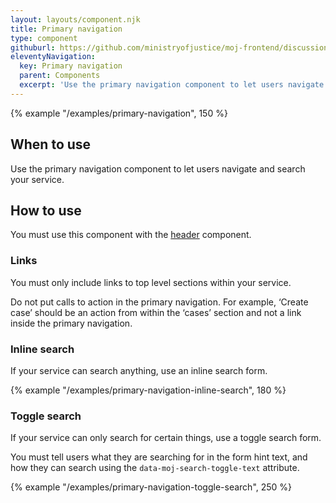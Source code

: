 ```yaml
---
layout: layouts/component.njk
title: Primary navigation
type: component
githuburl: https://github.com/ministryofjustice/moj-frontend/discussions/710
eleventyNavigation:
  key: Primary navigation
  parent: Components
  excerpt: 'Use the primary navigation component to let users navigate and search your service.'
---
```


{% example "/examples/primary-navigation", 150 %}

## When to use

Use the primary navigation component to let users navigate and search your service.

## How to use

You must use this component with the [header](/components/header/) component.

### Links

You must only include links to top level sections within your service.

Do not put calls to action in the primary navigation. For example, ‘Create case’ should be an action from within the ‘cases’ section and not a link inside the primary navigation.

### Inline search

If your service can search anything, use an inline search form.

{% example "/examples/primary-navigation-inline-search", 180 %}

### Toggle search

If your service can only search for certain things, use a toggle search form.

You must tell users what they are searching for in the form hint text, and how they can search using the `data-moj-search-toggle-text` attribute.

{% example "/examples/primary-navigation-toggle-search", 250 %}
